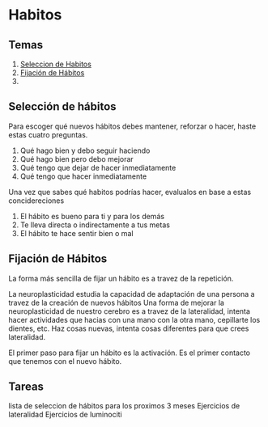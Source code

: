 # Habitos

## Temas
1. [Seleccion de Habitos](#habitos_seleccion)
1. [Fijación de Hábitos](#habitos_fijacion)
2. 

<a name="habitos_seleccion"></a>

## Selección de hábitos
Para escoger qué nuevos hábitos debes mantener, reforzar o hacer, haste estas cuatro preguntas.
   1.  Qué hago bien y debo seguir haciendo
   2.  Qué hago bien pero debo mejorar
   3.  Qué tengo que dejar de hacer inmediatamente
   4.  Qué tengo que hacer inmediatamente

Una vez que sabes qué habitos podrías hacer, evalualos en base a estas concidereciones
   1. El hábito es bueno para ti y para los demás
   2. Te lleva directa o indirectamente a tus metas
   3. El hábito te hace sentir bien o mal

<a name="habitos_fijacion"></a>

## Fijación de Hábitos
La forma más sencilla de fijar un hábito es a travez de la repetición. 

La neuroplasticidad estudia la capacidad de adaptación de una persona a travez de la creación de nuevos hábitos
Una forma de mejorar la neuroplasticidad de nuestro cerebro es a travez de la lateralidad, intenta hacer actividades que hacias con una mano con la otra mano, cepillarte los dientes, etc. Haz cosas nuevas, intenta cosas diferentes para que crees lateralidad.

El primer paso para fijar un hábito es la activación. Es el primer contacto que tenemos con el nuevo hábito.



## Tareas
lista de seleccion de hábitos para los proximos 3 meses
Ejercicios de lateralidad
Ejercicios de luminociti 
